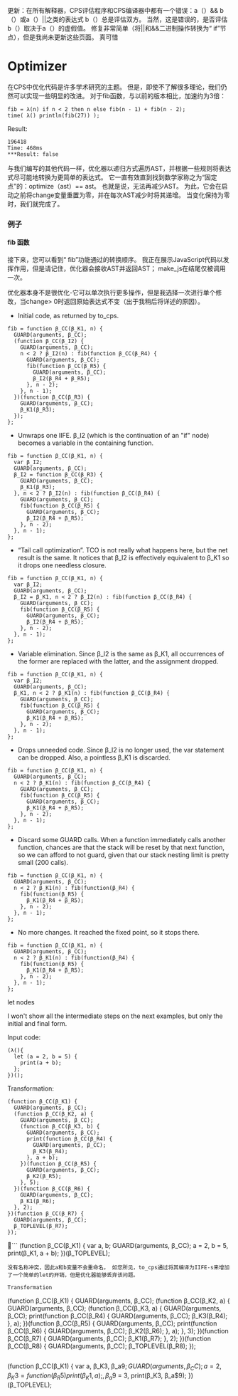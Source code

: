 更新：在所有解释器，CPS评估程序和CPS编译器中都有一个错误：a（）&& b（）或a（）||之类的表达式 b（）总是评估双方。 当然，这是错误的，是否评估b（）取决于a（）的虚假值。 修复非常简单（将||和&&二进制操作转换为“ if”节点），但是我尚未更新这些页面。 真可惜

# Optimizer

在CPS中优化代码是许多学术研究的主题。 但是，即使不了解很多理论，我们仍然可以实现一些明显的改进。 对于fib函数，与以前的版本相比，加速约为3倍：
```
fib = λ(n) if n < 2 then n else fib(n - 1) + fib(n - 2);
time( λ() println(fib(27)) );

```
Result:

```
196418
Time: 468ms
***Result: false
```

与我们编写的其他代码一样，优化器以递归方式遍历AST，并根据一些规则将表达式尽可能地转换为更简单的表达式。 它一直有效直到找到数学家称之为“固定点”的：optimize（ast）== ast。 也就是说，无法再减少AST。 为此，它会在启动之前将change变量重置为零，并在每次AST减少时将其递增。 当变化保持为零时，我们就完成了。

### 例子

#### fib 函数

接下来，您可以看到“ fib”功能通过的转换顺序。 我正在展示JavaScript代码以发挥作用，但是请记住，优化器会接收AST并返回AST； make_js在结尾仅被调用一次。

优化器本身不是很优化-它可以单次执行更多操作，但是我选择一次进行单个修改，当change> 0时返回原始表达式不变（出于我稍后将详述的原因）。

- Initial code, as returned by to_cps.
```
fib = function β_CC(β_K1, n) {
  GUARD(arguments, β_CC);
  (function β_CC(β_I2) {
    GUARD(arguments, β_CC);
    n < 2 ? β_I2(n) : fib(function β_CC(β_R4) {
      GUARD(arguments, β_CC);
      fib(function β_CC(β_R5) {
        GUARD(arguments, β_CC);
        β_I2(β_R4 + β_R5);
      }, n - 2);
    }, n - 1);
  })(function β_CC(β_R3) {
    GUARD(arguments, β_CC);
    β_K1(β_R3);
  });
};
```
- Unwraps one IIFE. β_I2 (which is the continuation of an "if" node) becomes a variable in the containing function.
```
fib = function β_CC(β_K1, n) {
  var β_I2;
  GUARD(arguments, β_CC);
  β_I2 = function β_CC(β_R3) {
    GUARD(arguments, β_CC);
    β_K1(β_R3);
  }, n < 2 ? β_I2(n) : fib(function β_CC(β_R4) {
    GUARD(arguments, β_CC);
    fib(function β_CC(β_R5) {
      GUARD(arguments, β_CC);
      β_I2(β_R4 + β_R5);
    }, n - 2);
  }, n - 1);
};
```
- “Tail call optimization”. TCO is not really what happens here, but the net result is the same. It notices that β_I2 is effectively equivalent to β_K1 so it drops one needless closure.
```
fib = function β_CC(β_K1, n) {
  var β_I2;
  GUARD(arguments, β_CC);
  β_I2 = β_K1, n < 2 ? β_I2(n) : fib(function β_CC(β_R4) {
    GUARD(arguments, β_CC);
    fib(function β_CC(β_R5) {
      GUARD(arguments, β_CC);
      β_I2(β_R4 + β_R5);
    }, n - 2);
  }, n - 1);
};
```
- Variable elimination. Since β_I2 is the same as β_K1, all occurrences of the former are replaced with the latter, and the assignment dropped.

```
fib = function β_CC(β_K1, n) {
  var β_I2;
  GUARD(arguments, β_CC);
  β_K1, n < 2 ? β_K1(n) : fib(function β_CC(β_R4) {
    GUARD(arguments, β_CC);
    fib(function β_CC(β_R5) {
      GUARD(arguments, β_CC);
      β_K1(β_R4 + β_R5);
    }, n - 2);
  }, n - 1);
};
```

- Drops unneeded code. Since β_I2 is no longer used, the var statement can be dropped. Also, a pointless β_K1 is discarded.
```
fib = function β_CC(β_K1, n) {
  GUARD(arguments, β_CC);
  n < 2 ? β_K1(n) : fib(function β_CC(β_R4) {
    GUARD(arguments, β_CC);
    fib(function β_CC(β_R5) {
      GUARD(arguments, β_CC);
      β_K1(β_R4 + β_R5);
    }, n - 2);
  }, n - 1);
};
```
- Discard some GUARD calls. When a function immediately calls another function, chances are that the stack will be reset by that next function, so we can afford to not guard, given that our stack nesting limit is pretty small (200 calls).
```
fib = function β_CC(β_K1, n) {
  GUARD(arguments, β_CC);
  n < 2 ? β_K1(n) : fib(function(β_R4) {
    fib(function(β_R5) {
      β_K1(β_R4 + β_R5);
    }, n - 2);
  }, n - 1);
};
```

- No more changes. It reached the fixed point, so it stops there.
```
fib = function β_CC(β_K1, n) {
  GUARD(arguments, β_CC);
  n < 2 ? β_K1(n) : fib(function(β_R4) {
    fib(function(β_R5) {
      β_K1(β_R4 + β_R5);
    }, n - 2);
  }, n - 1);
};
```

let nodes

I won't show all the intermediate steps on the next examples, but only the initial and final form.

Input code:
```
(λ(){
  let (a = 2, b = 5) {
    print(a + b);
  };
})();
```
Transformation:
```
(function β_CC(β_K1) {
  GUARD(arguments, β_CC);
  (function β_CC(β_K2, a) {
    GUARD(arguments, β_CC);
    (function β_CC(β_K3, b) {
      GUARD(arguments, β_CC);
      print(function β_CC(β_R4) {
        GUARD(arguments, β_CC);
        β_K3(β_R4);
      }, a + b);
    })(function β_CC(β_R5) {
      GUARD(arguments, β_CC);
      β_K2(β_R5);
    }, 5);
  })(function β_CC(β_R6) {
    GUARD(arguments, β_CC);
    β_K1(β_R6);
  }, 2);
})(function β_CC(β_R7) {
  GUARD(arguments, β_CC);
  β_TOPLEVEL(β_R7);
});
```
```
(function β_CC(β_K1) {
  var a, b;
  GUARD(arguments, β_CC);
  a = 2, b = 5, print(β_K1, a + b);
})(β_TOPLEVEL);
```
没有名称冲突，因此a和b变量不会重命名。 如您所见，to_cps通过将其编译为IIFE-s来增加了一个简单的let的开销，但是优化器能够丢弃该问题。

Transformation

```
(function β_CC(β_K1) {
  GUARD(arguments, β_CC);
  (function β_CC(β_K2, a) {
    GUARD(arguments, β_CC);
    (function β_CC(β_K3, a) {
      GUARD(arguments, β_CC);
      print(function β_CC(β_R4) {
        GUARD(arguments, β_CC);
        β_K3(β_R4);
      }, a);
    })(function β_CC(β_R5) {
      GUARD(arguments, β_CC);
      print(function β_CC(β_R6) {
        GUARD(arguments, β_CC);
        β_K2(β_R6);
      }, a);
    }, 3);
  })(function β_CC(β_R7) {
    GUARD(arguments, β_CC);
    β_K1(β_R7);
  }, 2);
})(function β_CC(β_R8) {
  GUARD(arguments, β_CC);
  β_TOPLEVEL(β_R8);
});
```

```
(function β_CC(β_K1) {
  var a, β_K3, β_a$9;
  GUARD(arguments, β_CC);
  a = 2, β_K3 = function(β_R5) {
    print(β_K1, a);
  }, β_a$9 = 3, print(β_K3, β_a$9);
})(β_TOPLEVEL);

```